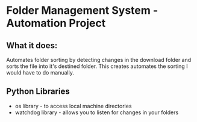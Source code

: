 # Folder Management System - Automation Project

## What it does:
Automates folder sorting by detecting changes in the download folder and sorts the file into it's destined folder. This creates automates the sorting I would have to do manually.

## Python Libraries
- os library - to access local machine directories
- watchdog library - allows you to listen for changes in your folders